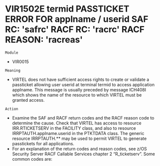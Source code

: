 # VIR1502E termid PASSTICKET ERROR FOR applname / userid SAF RC: 'safrc' RACF RC: 'racrc' RACF REASON: 'racreas'

`Module`
- VIR0015

`Meaning`
- VIRTEL does not have sufficient access rights to create or validate a passticket allowing user userid at terminal termid to access application applname. This message is usually preceded by message ICH408I which shows the name of the resource to which VIRTEL must be granted access.

`Action`
- Examine the SAF and RACF return codes and the RACF reason code to determine the cause. Check that VIRTEL has access to resource IRR.RTICKETSERV in the FACILITY class, and also to resource IRRPTAUTH.applname.userid in the PTKTDATA class. The generic resource IRRPTAUTH.** may be used to permit VIRTEL to generate passtickets for all applications.
- For an explanation of the return codes and reason codes, see z/OS Security Server RACF Callable Services chapter 2 “R_ticketserv”. Some common codes are:
